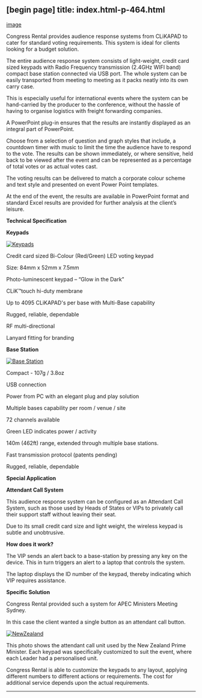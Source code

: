 [begin page]
 title: index.html-p-464.html
----------------------------------------------------------

[image](picture)

Congress Rental provides audience response systems from CLiKAPAD to cater for standard voting requirements. This system is ideal for clients looking for a budget solution.

The entire audience response system consists of light-weight, credit card sized keypads with Radio Frequency transmission (2.4GHz WIFI band) compact base station connected via USB port. The whole system can be easily transported from meeting to meeting as it packs neatly into its own carry case.

This is especially useful for international events where the system can be hand-carried by the producer to the conference, without the hassle of having to organise logistics with freight forwarding companies.

A PowerPoint plug-in ensures that the results are instantly displayed as an integral part of PowerPoint.

Choose from a selection of question and graph styles that include, a countdown timer with music to limit the time the audience have to respond to the vote. The results can be shown immediately, or where sensitive, held back to be viewed after the event and can be represented as a percentage of total votes or as actual votes cast.

The voting results can be delivered to match a corporate colour scheme and text style and presented on event Power Point templates.

At the end of the event, the results are available in PowerPoint format and standard Excel results are provided for further analysis at the client’s leisure.

**Technical Specification**

**Keypads**

[ ![Keypads](/wp-content/uploads/2011/09/119-225x300.jpg)](/wp-content/uploads/2011/09/119.jpg)

Credit card sized Bi-Colour (Red/Green) LED voting keypad

Size: 84mm x 52mm x 7.5mm

Photo-luminescent keypad – &ldquo;Glow in the Dark&rdquo;

CLiK&trade;touch hi-duty membrane

Up to 4095 CLiKAPAD's per base with Multi-Base capability

Rugged, reliable, dependable

RF multi-directional

Lanyard fitting for branding

**Base Station**

[ ![Base Station](/wp-content/uploads/2011/09/211-300x243.jpg)](/wp-content/uploads/2011/09/211.jpg)

Compact - 107g / 3.8oz

USB connection

Power from PC with an elegant plug and play solution

Multiple bases capability per room / venue / site

72 channels available

Green LED indicates power / activity

140m (462ft) range, extended through multiple base stations.

Fast transmission protocol (patents pending)

Rugged, reliable, dependable

**Special Application**

**Attendant Call System**

This audience response system can be configured as an Attendant Call System, such as those used by Heads of States or VIPs to privately call their support staff without leaving their seat.

Due to its small credit card size and light weight, the wireless keypad is subtle and unobtrusive.

**How does it work?**

The VIP sends an alert back to a base-station by pressing any key on the device. This in turn triggers an alert to a laptop that controls the system.

The laptop displays the ID number of the keypad, thereby indicating which VIP requires assistance.

**Specific Solution**

Congress Rental provided such a system for APEC Ministers Meeting Sydney.

In this case the client wanted a single button as an attendant call button.

[ ![NewZealand](/wp-content/uploads/2011/09/53-300x179.jpg)](/wp-content/uploads/2011/09/53.jpg)

This photo shows the attendant call unit used by the New Zealand Prime Minister. Each keypad was specifically customized to suit the event, where each Leader had a personalised unit.

Congress Rental is able to customize the keypads to any layout, applying different numbers to different actions or requirements. The cost for additional service depends upon the actual requirements.




----------------------------------------------------------
